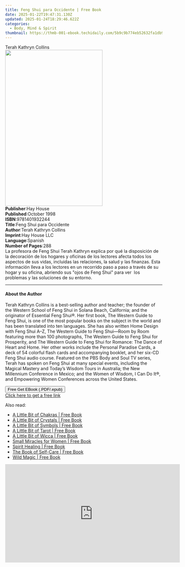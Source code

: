 ```yaml
---
title: Feng Shui para Occidente | Free Book
date: 2025-01-22T19:47:31.130Z
updated: 2025-01-24T18:29:46.622Z
categories:
  - Body, Mind & Spirit
thumbnail: https://thmb-001-ebook.techidaily.com/5b9c9b774eb52632fa1db97357f1bbc3d3de6a797943536b00f11ccfdcf1d337.jpg
---
```

<main id="book-container">
  <div class="flex flex-col">
    <div class="book-brief flex-1 py-6 px-4 sm:p-6 md:py-10 md:px-8">
      <!-- brief-->
      <div class="book-brief-main">Terah Kathryn Collins</div>
    </div>
    <div
      class="book-meta-info flex-1 grid gap-4 col-start-1 col-end-3 row-start-1 sm:mb-6 sm:grid-cols-4 lg:gap-6 lg:col-start-2 lg:row-end-6 lg:row-span-6 lg:mb-0"
    >
      <div
        class="book-meta-info-left place-content-center mt-4 p-4 text-sm leading-6 col-start-2 col-span-2 dark:text-slate-400"
      >
        <img
          class="w-full h-500 object-cover rounded-lg sm:h-255 sm:col-span-2 lg:col-span-full"
          src="https://img-001-ebook.techidaily.com/8e84209f8ea8744d66a5eea25f9b2225e2810ea45912e02a4091ed7f8e83bf76.jpg"
          alt=""
          width="312"
          height="500"
        />
      </div>
      <div
        class="book-meta-info-right mt-2 col-start-1 row-start-2 col-span-3 self-center"
      >
        <!-- meta data  -->
        <div class="flex flex-col px-4 md:px-8">
          <div class="flex-1">
            <strong>Publisher</strong>:<span class="px-2">Hay House</span>
          </div>
          <div class="flex-1">
            <strong>Published</strong>:<span class="px-2">October 1998</span>
          </div>
          <div class="flex-1">
            <strong>ISBN</strong>:<span class="px-2">9781401932244</span>
          </div>
          <div class="flex-1">
            <strong>Title</strong>:<span class="px-2"
              >Feng Shui para Occidente</span
            >
          </div>
          <div class="flex-1">
            <strong>Author</strong>:<span class="px-2"
              >Terah Kathryn Collins</span
            >
          </div>
          <div class="flex-1">
            <strong>Imprint</strong>:<span class="px-2">Hay House LLC</span>
          </div>
          <div class="flex-1">
            <strong>Language</strong>:<span class="px-2">Spanish</span>
          </div>
          <div class="flex-1">
            <strong>Number of Pages</strong>:<span class="px-2">288</span>
          </div>
        </div>
      </div>
    </div>
    <div class="book-description flex-1 py-6 px-4 sm:p-6 md:py-10 md:px-8">
      <div class="book-description-main">
        <div accordion-content="" id="description">
          La profesora de Feng Shui Terah Kathryn explica por qué la disposición
          de la decoración de los hogares y oficinas de los lectores afecta
          todos los aspectos de sus vidas, incluidas las relaciones, la salud y
          las finanzas. Esta información lleva a los lectores en un recorrido
          paso a paso a través de su hogar y su oficina, abriendo sus "ojos de
          Feng Shui" para ver &nbsp;los problemas y las soluciones de su
          entorno.
        </div>
      </div>
    </div>
    <div class="book-excerpts flex-1 py-6 px-4 sm:p-6 md:py-10 md:px-8">
      <!-- excerpts-->
      <div class="book-excerpts-main">
        <hr />
        <h4 class="placeholder placeholder-heading">
          <span>About the Author</span>
        </h4>
        <p>
          Terah Kathryn Collins is a best-selling author and teacher; the
          founder of the Western School of Feng Shui in Solana Beach,
          California; and the originator of Essential Feng Shui®. Her first
          book, The Western Guide to Feng Shui, is one of the most popular books
          on the subject in the world and has been translated into ten
          languages. She has also written Home Design with Feng Shui A–Z, The
          Western Guide to Feng Shui—Room by Room featuring more than 100
          photographs, The Western Guide to Feng Shui for Prosperity, and The
          Western Guide to Feng Shui for Romance: The Dance of Heart and Home.
          Her other works include the Personal Paradise Cards, a deck of 54
          colorful flash cards and accompanying booklet, and her six-CD Feng
          Shui audio course. Featured on the PBS Body and Soul TV series, Terah
          has spoken on Feng Shui at many special events, including the Magical
          Mastery and Today’s Wisdom Tours in Australia; the New Millennium
          Conference in Mexico; and the Women of Wisdom, I Can Do It®, and
          Empowering Women Conferences across the United States.
        </p>
      </div>
    </div>
    <div
      class="book-about-author flex-1 py-6 px-4 sm:p-6 md:py-10 md:px-8"
    ></div>
    <div class="book-free-get flex-1 py-6 px-4 sm:p-6 md:py-10 md:px-8">
      <button
        id="btn-free-get"
        class="bg-blue-500 hover:bg-blue-700 text-white font-bold py-2 px-4 rounded"
      >
        Free Get EBook (.PDF/.epub)
      </button>
      <div id="countdown-display" class="px-2 text-lg mt-2"></div>
      <a
        id="free-link"
        class="hidden bg-blue-500 hover:bg-blue-700 text-white font-bold py-2 px-4 rounded"
        href="https://www.ebooks.com/en-us/book/96317741/feng-shui-para-occidente/terah-kathryn-collins/"
        target="_blank"
        >Click here to get a free link</a
      >
    </div>
    <script>
      let countdownTime = 0;
      let countdownInterval = null;
      document
        .getElementById('btn-free-get')
        .addEventListener('click', startCountdown);
      function startCountdown() {
        countdownTime = new Date().getTime() + 60000 * 3;
        countdownInterval = setInterval(updateCountdown, 1000);
        document.getElementById('btn-free-get').disabled = true;
        document
          .getElementById('btn-free-get')
          .classList.add('bg-gray-500', 'cursor-not-allowed');
      }
      function updateCountdown() {
        let currentTime = new Date().getTime();
        let timeLeft = countdownTime - currentTime;
        let secondsLeft = Math.floor(timeLeft / 1000);
        document.getElementById('countdown-display').innerHTML =
          `Remaining time: ${secondsLeft} seconds.`;
        if (secondsLeft <= 0) {
          clearInterval(countdownInterval);
          document.getElementById('btn-free-get').classList.add('hidden');
          document.getElementById('free-link').classList.remove('hidden');
          document.getElementById('countdown-display').innerHTML = '';
        }
      }
    </script>
  </div>
</main>

<ins class="adsbygoogle"
      style="display:block"
      data-ad-client="ca-pub-7571918770474297"
      data-ad-slot="8358498916"
      data-ad-format="auto"
      data-full-width-responsive="true"></ins>
    

<span class="atpl-alsoreadstyle">Also read:</span>
<div><ul>
<li><a href="https://novels-ebooks.techidaily.com/210711713-9781454922599-a-little-bit-of-chakras/"><u>A Little Bit of Chakras | Free Book</u></a></li>
<li><a href="https://novels-ebooks.techidaily.com/210711700-9781454915416-a-little-bit-of-crystals/"><u>A Little Bit of Crystals | Free Book</u></a></li>
<li><a href="https://novels-ebooks.techidaily.com/210711706-9781454922605-a-little-bit-of-symbols/"><u>A Little Bit of Symbols | Free Book</u></a></li>
<li><a href="https://novels-ebooks.techidaily.com/210711702-9781454915423-a-little-bit-of-tarot/"><u>A Little Bit of Tarot | Free Book</u></a></li>
<li><a href="https://novels-ebooks.techidaily.com/210711727-9781454927167-a-little-bit-of-wicca/"><u>A Little Bit of Wicca | Free Book</u></a></li>
<li><a href="https://novels-ebooks.techidaily.com/210711711-9781454916390-small-miracles-for-women/"><u>Small Miracles for Women | Free Book</u></a></li>
<li><a href="https://novels-ebooks.techidaily.com/210711722-9781454926061-spirit-healing/"><u>Spirit Healing | Free Book</u></a></li>
<li><a href="https://novels-ebooks.techidaily.com/210711726-9781454926320-the-book-of-self-care/"><u>The Book of Self-Care | Free Book</u></a></li>
<li><a href="https://novels-ebooks.techidaily.com/210711728-9781454926467-wild-magic/"><u>Wild Magic | Free Book</u></a></li>
</ul></div>

<!-- affiliate ads begin -->
<iframe width="560" height="315" src="https://www.youtube.com/embed/djPqRkskaBo?si=O6FEI-KVW0HwN417" title="YouTube video player" frameborder="0" allow="accelerometer; autoplay; clipboard-write; encrypted-media; gyroscope; picture-in-picture; web-share" referrerpolicy="strict-origin-when-cross-origin" allowfullscreen></iframe>
<!-- affiliate ads end -->

